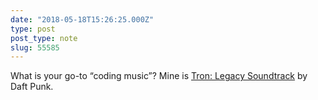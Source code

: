 ```yaml
---
date: "2018-05-18T15:26:25.000Z"
type: post 
post_type: note
slug: 55585
---
```

What is your go-to “coding music”?  Mine is  [Tron: Legacy Soundtrack](https://open.spotify.com/user/brandontreb/playlist/2S5noaTNIvRlXw9uiHHIC2?si=d_q-zjf8TROtfYJzxiJ8WQ) by Daft Punk.

